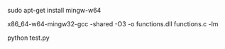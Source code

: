 sudo apt-get install mingw-w64

x86_64-w64-mingw32-gcc -shared -O3 -o functions.dll functions.c -lm

python test.py